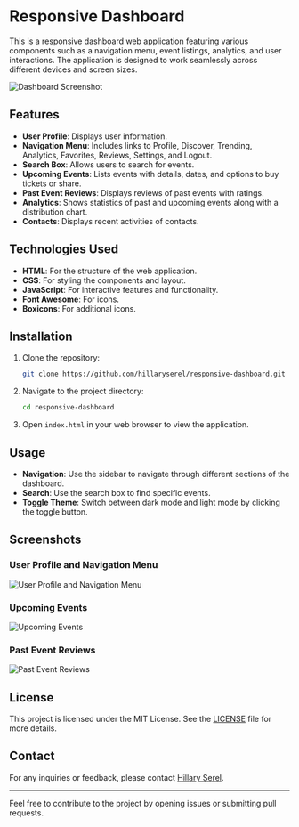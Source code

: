 # Responsive Dashboard

This is a responsive dashboard web application featuring various components such as a navigation menu, event listings, analytics, and user interactions. The application is designed to work seamlessly across different devices and screen sizes.

![Dashboard Screenshot](https://github.com/ecemgo/mini-samples-great-tricks/assets/13468728/e5a707f4-d5ac-4f30-afd8-4961ae353dbc)

## Features

- **User Profile**: Displays user information.
- **Navigation Menu**: Includes links to Profile, Discover, Trending, Analytics, Favorites, Reviews, Settings, and Logout.
- **Search Box**: Allows users to search for events.
- **Upcoming Events**: Lists events with details, dates, and options to buy tickets or share.
- **Past Event Reviews**: Displays reviews of past events with ratings.
- **Analytics**: Shows statistics of past and upcoming events along with a distribution chart.
- **Contacts**: Displays recent activities of contacts.

## Technologies Used

- **HTML**: For the structure of the web application.
- **CSS**: For styling the components and layout.
- **JavaScript**: For interactive features and functionality.
- **Font Awesome**: For icons.
- **Boxicons**: For additional icons.

## Installation

1. Clone the repository:
    ```bash
    git clone https://github.com/hillaryserel/responsive-dashboard.git
    ```
2. Navigate to the project directory:
    ```bash
    cd responsive-dashboard
    ```
3. Open `index.html` in your web browser to view the application.

## Usage

- **Navigation**: Use the sidebar to navigate through different sections of the dashboard.
- **Search**: Use the search box to find specific events.
- **Toggle Theme**: Switch between dark mode and light mode by clicking the toggle button.

## Screenshots

### User Profile and Navigation Menu
![User Profile and Navigation Menu](https://github.com/ecemgo/mini-samples-great-tricks/assets/13468728/e5a707f4-d5ac-4f30-afd8-4961ae353dbc)

### Upcoming Events
![Upcoming Events](https://github.com/ecemgo/mini-samples-great-tricks/assets/13468728/e349d3c2-ee2c-4982-866e-776236508fc9)

### Past Event Reviews
![Past Event Reviews](https://github.com/ecemgo/mini-samples-great-tricks/assets/13468728/fac9f27b-c1ea-4bba-973f-88996322fa2d)

## License

This project is licensed under the MIT License. See the [LICENSE](LICENSE) file for more details.

## Contact

For any inquiries or feedback, please contact [Hillary Serel](mailto:hillaryserel@example.com).

---

Feel free to contribute to the project by opening issues or submitting pull requests.
